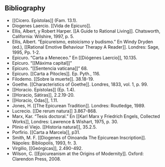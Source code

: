 ## Bibliography

- [[Cicero. Epístolas]] (Fam. 13.1).
- Diogenes Laercio. [[Vida de Epicuro]].
- Ellis, Albert, y Robert Harper. [[A Guide to Rational Living]]. Chatsworth, California: Wilshire, 1997, p. 5.
- Ellis, Albert. “Epicureísmo, estoicismo y budismo.” En Windy Dryden (ed.), [[Rational Emotive Behaviour Therapy A Reader]]. Londres: Sage, 1995, Pp. 1-2.
- Epicuro. “Carta a Meneceo.” En [[Diógenes Laercio]], 10.135.
- Epicuro. “[[Máxima capital]]”
- Epicuro. “[[Sentencia vaticana]]” 68.
- Epicuro. [[Carta a Pitocles]]. Ep. Pyth., 116.
- Filodemo. [[Sobre la muerte]]. 38.18-19.
- Goethe. [[Characteristics of Goethe]]. Londres, 1833, vol. 1, p. 99.
- [[Horacio. Epístolas]] (Ep. 1.4).
- [[Horacio, Sátiras]], 2.2.19-20.
- [[Horacio, Odas]], 1.11.
- Jones, H. [[The Epicurean Tradition]]. Londres: Routledge, 1989.
- Lucrecio. [[De rerum natura]] 3.867-868.
- Marx, Kar. “Tesis doctoral.” En [[Karl Marx y Friedrich Engels, Collected Works]], Londres: Lawrence & Wishart, 1975, p. 30.
- Plinio el Viejo. [[Historia natural]], 35.2.5.
- Porfirio. [[Carta a Marcela]], p31.
- Smith, M. F. [[Diogenes of Oinoanda The Epicurean Inscription]]. Nápoles: Bibliopolis, 1993, fr. 3.
- Virgilio, [[Geórgicas]], 2.490-492.
- Wilson, C. [[Epicureanism at the Origins of Modernity]]. Oxford: Clarendon Press, 2008.

